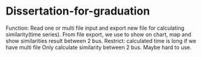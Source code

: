 # Dissertation-for-graduation
Function: Read one or multi file input and export new file for calculating similarity(time series).
From file export, we use to show on chart, map and show similarities result between 2 bus.
Restrict: calculated time is long if we have multi file
          Only calculate similarity between 2 bus.
          Maybe hard to use.
